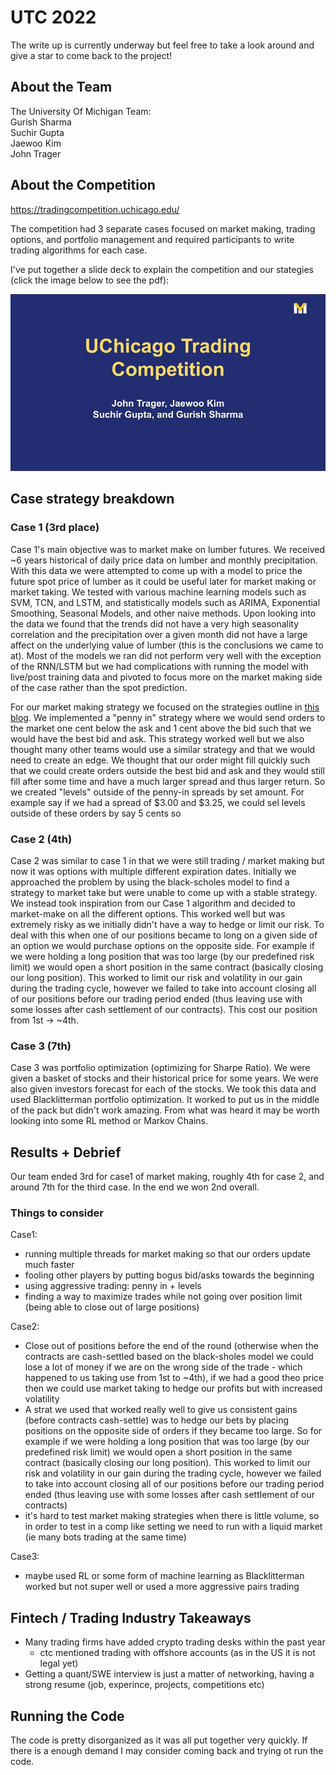 # UTC 2022
The write up is currently underway but feel free to take a look around and give a star to come back to the project!


## About the Team

The University Of Michigan Team: <br>
Gurish Sharma<br>
Suchir Gupta<br>
Jaewoo Kim<br>
John Trager<br>
## About the Competition
https://tradingcompetition.uchicago.edu/

The competition had 3 separate cases focused on market making, trading options, and portfolio management and required participants to write trading algorithms for each case.

I've put together a slide deck to explain the competition and our stategies (click the image below to see the pdf):

[![presentaion](https://github.com/John-Trager/UChicago-Trading-Competition/blob/22458399692469a59804d697b61ec320cdc121fa/media/utc22.jpeg)](https://github.com/John-Trager/UChicago-Trading-Competition/blob/22458399692469a59804d697b61ec320cdc121fa/media/utc22.pdf)

## Case strategy breakdown
### Case 1 (3rd place)
Case 1's main objective was to market make on lumber futures. We received ~6 years historical of daily price data on lumber and monthly precipitation. With this data we were attempted to come up with a model to price the future spot price of lumber as it could be useful later for market making or market taking. We tested with various machine learning models such as SVM, TCN, and LSTM, and statistically models such as ARIMA, Exponential Smoothing, Seasonal Models, and other naive methods. Upon looking into the data we found that the trends did not have a very high seasonality correlation and the precipitation over a given month did not have a large affect on the underlying value of lumber (this is the conclusions we came to at). Most of the models we ran did not perform very well with the exception of the RNN/LSTM but we had complications with running the model with live/post training data and pivoted to focus more on the market making side of the case rather than the spot prediction.

For our market making strategy we focused on the strategies outline in [this blog](https://tianyi.io/post/chicago1/). We implemented a "penny in" strategy where we would send orders to the market one cent below the ask and 1 cent above the bid such that we would have the best bid and ask. This strategy worked well but we also thought many other teams would use a similar strategy and that we would need to create an edge. We thought that our order might fill quickly such that we could create orders outside the best bid and ask and they would still fill after some time and have a much larger spread and thus larger return. So we created "levels" outside of the penny-in spreads by set amount. For example say if we had a spread of $3.00 and $3.25, we could sel levels outside of these orders by say 5 cents so


### Case 2 (4th)
Case 2 was similar to case 1 in that we were still trading / market making but now it was options with multiple different expiration dates. Initially we approached the problem by using the black-scholes model to find a strategy to market take but were unable to come up with a stable strategy. We instead took inspiration from our Case 1 algorithm and decided to market-make on all the different options. This worked well but was extremely risky as we initially didn't have a way to hedge or limit our risk. To deal with this when one of our positions became to long on a given side of an option we would purchase options on the opposite side. For example if we were holding a long position that was too large (by our predefined risk limit) we would open a short position in the same contract (basically closing our long position). This worked to limit our risk and volatility in our gain during the trading cycle, however we failed to take into account closing all of our positions before our trading period ended (thus leaving use with some losses after cash settlement of our contracts). This cost our position from 1st -> ~4th.

### Case 3 (7th)
Case 3 was portfolio optimization (optimizing for Sharpe Ratio). We were given a basket of stocks and their historical price for some years. We were also given investors forecast for each of the stocks. We took this data and used Blacklitterman portfolio optimization. It worked to put us in the middle of the pack but didn't work amazing. From what was heard it may be worth looking into some RL method or Markov Chains.

## Results + Debrief
Our team ended 3rd for case1 of market making, roughly 4th for case 2, and around 7th for the third case. In the end we won 2nd overall.

### Things to consider
Case1:
- running multiple threads for market making so that our orders update much faster
- fooling other players by putting bogus bid/asks towards the beginning
- using aggressive trading: penny in + levels
- finding a way to maximize trades while not going over position limit (being able to close out of large positions)

Case2:
- Close out of positions before the end of the round (otherwise when the contracts are cash-settled based on the black-sholes model we could lose a lot of money if we are on the wrong side of the trade - which happened to us taking use from 1st to ~4th), if we had a good theo price then we could use market taking to hedge our profits but with increased volatility
- A strat we used that worked really well to give us consistent gains (before contracts cash-settle) was to hedge our bets by placing positions on the opposite side of orders if they became too large. So for example if we were holding a long position that was too large (by our predefined risk limit) we would open a short position in the same contract (basically closing our long position). This worked to limit our risk and volatility in our gain during the trading cycle, however we failed to take into account closing all of our positions before our trading period ended (thus leaving use with some losses after cash settlement of our contracts)
- it's hard to test market making strategies when there is little volume, so in order to test in a comp like setting we need to run with a liquid market (ie many bots trading at the same time)

Case3:
- maybe used RL or some form of machine learning as Blacklitterman worked but not super well or used a more aggressive pairs trading

## Fintech / Trading Industry Takeaways
- Many trading firms have added crypto trading desks within the past year
    - ctc mentioned trading with offshore accounts (as in the US it is not legal yet)
- Getting a quant/SWE interview is just a matter of networking, having a strong resume (job, experince, projects, competitions etc)


## Running the Code
The code is pretty disorganized as it was all put together very quickly. If there is a enough demand I may consider coming back and trying ot run the code.
